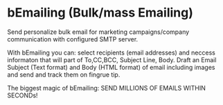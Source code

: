 # bEmailing (Bulk/mass Emailing)

Send personalize bulk email for marketing campaigns/company communication with configured SMTP server.

With bEmailing you can: select recipients (email addresses) and neccess informaton that will part of To,CC,BCC, Subject Line, Body. Draft an Email Subject (Text format) and Body (HTML format) of email including images and send and track them on fingrue tip.

The biggest magic of bEmailing: SEND MILLIONS OF EMAILS WITHIN SECONDs!

